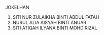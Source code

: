 JOKELHAN
1. SITI NUR ZULAIKHA BINTI ABDUL FATAH
2. NURUL ALIA AISYAH BINTI ANUAR
3. SITI ATIQAH ILYANA BINTI MOHD RIZAL

